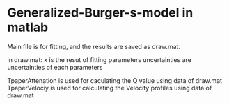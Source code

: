 # Generalized-Burger-s-model in matlab
Main file is for fitting,  and the results are saved as draw.mat.

in draw.mat:
x is the resut of fitting parameters
uncertainties are uncertainties of each parameters

TpaperAttenation is used for caculating the Q value using data of draw.mat
TpaperVelociy is used for calculating the Velocity profiles using data of draw.mat
